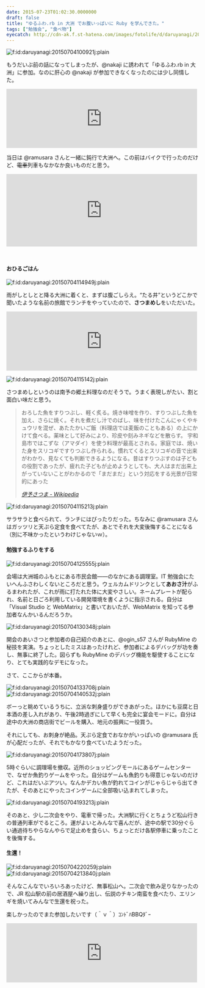 ```yaml
---
date: 2015-07-23T01:02:30.0000000
draft: false
title: "ゆるふわ.rb in 大洲 でお腹いっぱいに Ruby を学んできた。"
tags: ["勉強会", "食べ物"]
eyecatch: http://cdn-ak.f.st-hatena.com/images/fotolife/d/daruyanagi/20150704/20150704100921.jpg
---
```

<p><span itemscope itemtype="http://schema.org/Photograph"><img src="20150704100921.jpg" alt="f:id:daruyanagi:20150704100921j:plain" title="f:id:daruyanagi:20150704100921j:plain" class="hatena-fotolife" itemprop="image"></span></p><p>もうだいぶ前の話になってしまったが、@nakaji に誘われて「ゆるふわ.rb in 大洲」に参加。なのに肝心の @nakaji が参加できなくなったのには少し同情した。</p><p><iframe src="https://hatenablog-parts.com/embed?url=https%3A%2F%2Fyurufuwa.doorkeeper.jp%2Fevents%2F27706" title="ゆるふわ.rb　in 大洲　〜ここがスゴイよ RubyMine！〜" class="embed-card embed-webcard" scrolling="no" frameborder="0" style="display: block; width: 100%; height: 155px; max-width: 500px; margin: 10px 0px;"></iframe></p><p>当日は @ramusara さんと一緒に鈍行で大洲へ。この前はバイクで行ったのだけど、<s>電車</s>列車もなかなか良いものだと思う。</p><p><iframe src="https://hatenablog-parts.com/embed?url=https%3A%2F%2Fblog.daruyanagi.jp%2Fentry%2F2015%2F05%2F21%2F000339" title="バイク：天気がよかったので大洲城に出かけたらなぜか旗振りさせられてた件について（前篇） - だるろぐ" class="embed-card embed-blogcard" scrolling="no" frameborder="0" style="display: block; width: 100%; height: 190px; max-width: 500px; margin: 10px 0px;"></iframe><br />
</p>

<div class="section">
<h4>おひるごはん</h4>
<p><span itemscope itemtype="http://schema.org/Photograph"><img src="20150704114949.jpg" alt="f:id:daruyanagi:20150704114949j:plain" title="f:id:daruyanagi:20150704114949j:plain" class="hatena-fotolife" itemprop="image"></span></p><p>雨がしとしとと降る大洲に着くと、まずは腹ごしらえ。“たる井”というどこかで聞いたような名前の旅館でランチをやっていたので、<b>さつまめし</b>をいただいた。</p><p><iframe src="https://hatenablog-parts.com/embed?url=http%3A%2F%2Fwww.oozu-taruiryokan.com%2F%25E6%2596%2599%25E8%258B%2591%25E3%2581%259F%25E3%2582%258B%25E4%25BA%2595%2F" title="料苑たる井" class="embed-card embed-webcard" scrolling="no" frameborder="0" style="display: block; width: 100%; height: 155px; max-width: 500px; margin: 10px 0px;"></iframe></p><p><span itemscope itemtype="http://schema.org/Photograph"><img src="20150704115142.jpg" alt="f:id:daruyanagi:20150704115142j:plain" title="f:id:daruyanagi:20150704115142j:plain" class="hatena-fotolife" itemprop="image"></span></p><p>さつまめしというのは南予の郷土料理なのだそうで。うまく表現しがたい、割と面白い味だと思う。</p>

<blockquote cite="https://ja.wikipedia.org/wiki/%E4%BC%8A%E4%BA%88%E3%81%95%E3%81%A4%E3%81%BE">
<p>おろした魚をすりつぶし、軽く炙る。焼き味噌を作り、すりつぶした魚を加え、さらに焼く。それを煮だし汁でのばし、味を付けたこんにゃくやキュウリを混ぜ、あたたかいご飯（料理店では麦飯のこともある）の上にかけて食べる。薬味として好みにより、珍皮や刻みネギなどを散らす。 宇和島市ではこずな（アマダイ）を使う料理が最高とされる。家庭では、焼いた身をスリコギですりつぶし作られる。慣れてくるとスリコギの音で出来がわかり、見なくても判断できるようになる。昔はすりつぶすのは子どもの役割であったが、疲れた子どもが止めようとしても、大人はまだ出来上がっていないことがわかるので「まだまだ」という対応をする光景が日常的にあった</p>

<cite><a href="https://ja.wikipedia.org/wiki/%E4%BC%8A%E4%BA%88%E3%81%95%E3%81%A4%E3%81%BE">&#x4F0A;&#x4E88;&#x3055;&#x3064;&#x307E; - Wikipedia</a></cite>
</blockquote>
<p><span itemscope itemtype="http://schema.org/Photograph"><img src="20150704115213.jpg" alt="f:id:daruyanagi:20150704115213j:plain" title="f:id:daruyanagi:20150704115213j:plain" class="hatena-fotolife" itemprop="image"></span></p><p>サラサラと食べられて、ランチにはぴったりだった。ちなみに @ramusara さんはガッツリと天ぷら定食を食べてたが、あとでそれを大変後悔することになる（別に不味かったというわけじゃないｗ）。</p>

</div>
<div class="section">
<h4>勉強するふりをする</h4>
<p><span itemscope itemtype="http://schema.org/Photograph"><img src="20150704125555.jpg" alt="f:id:daruyanagi:20150704125555j:plain" title="f:id:daruyanagi:20150704125555j:plain" class="hatena-fotolife" itemprop="image"></span></p><p>会場は大洲城のふもとにある市民会館――のなかにある調理室。IT 勉強会にたいへんふさわしくないところだと思う。ウェルカムドリンクとして<b>あおさ汁</b>がふるまわれたが、これが雨に打たれた体に大変やさしい。ネームプレートが配られ、名前と日ごろ利用している開発環境を書くように指示される。自分は「Visual Studio と WebMatrix」と書いておいたが、WebMatrix を知ってる参加者なんかいるんだろうか。</p><p><span itemscope itemtype="http://schema.org/Photograph"><img src="20150704130348.jpg" alt="f:id:daruyanagi:20150704130348j:plain" title="f:id:daruyanagi:20150704130348j:plain" class="hatena-fotolife" itemprop="image"></span></p><p>開会のあいさつと参加者の自己紹介のあとに、@ogin_s57 さんが RubyMine の秘技を実演。ちょっとしたミスはあったけれど、参加者によるデバッグが功を奏し、無事に終了した。図らずも RubyMine のデバッグ機能を駆使することになり、とても実践的なデモになった。</p><p>さて、ここからが本番。</p><p><span itemscope itemtype="http://schema.org/Photograph"><img src="20150704133708.jpg" alt="f:id:daruyanagi:20150704133708j:plain" title="f:id:daruyanagi:20150704133708j:plain" class="hatena-fotolife" itemprop="image"></span><span itemscope itemtype="http://schema.org/Photograph"><img src="20150704140532.jpg" alt="f:id:daruyanagi:20150704140532j:plain" title="f:id:daruyanagi:20150704140532j:plain" class="hatena-fotolife" itemprop="image"></span></p><p>ボーっと眺めているうちに、立派な刺身盛りができあがった。ほかにも豆腐と日本酒の差し入れがあり、午後2時過ぎにして早くも完全に宴会モードに。自分は途中の大洲の商店街でビールを購入、地元の振興に一役買う。</p><p>それにしても、お刺身が絶品。天ぷら定食でおなかがいっぱいの @ramusara 氏が心配だったが、それでもかなり食べていたようだった。</p><p><span itemscope itemtype="http://schema.org/Photograph"><img src="20150704173807.jpg" alt="f:id:daruyanagi:20150704173807j:plain" title="f:id:daruyanagi:20150704173807j:plain" class="hatena-fotolife" itemprop="image"></span></p><p>5時ぐらいに調理場を撤収。近所のショッピングモールにあるゲームセンターで、なぜか魚釣りゲームをやった。自分はゲームも魚釣りも得意じゃないのだけど、これはだいぶアツい。なんかデカい魚が釣れてコインがじゃらじゃら出てきたが、そのあとにやったコインゲームに全部吸い込まれてしまった。</p><p><span itemscope itemtype="http://schema.org/Photograph"><img src="20150704193213.jpg" alt="f:id:daruyanagi:20150704193213j:plain" title="f:id:daruyanagi:20150704193213j:plain" class="hatena-fotolife" itemprop="image"></span></p><p>そのあと、少し二次会をやり、電車で帰った。大洲駅に行くとちょうど松山行きの普通列車がでるところ。運がよいとみんなで喜んだが、途中の駅で30分ぐらい通過待ちやらなんやらで足止めを食らい、ちょっとだけ各駅停車に乗ったことを後悔する。</p>

</div>
<div class="section">
<h4>生還！</h4>
<p><span itemscope itemtype="http://schema.org/Photograph"><img src="20150704220259.jpg" alt="f:id:daruyanagi:20150704220259j:plain" title="f:id:daruyanagi:20150704220259j:plain" class="hatena-fotolife" itemprop="image"></span><span itemscope itemtype="http://schema.org/Photograph"><img src="20150704213840.jpg" alt="f:id:daruyanagi:20150704213840j:plain" title="f:id:daruyanagi:20150704213840j:plain" class="hatena-fotolife" itemprop="image"></span></p><p>そんなこんなでいろいろあったけど、無事松山へ。二次会で飲み足りなかったので、JR 松山駅の前の居酒屋へ繰り出し、伝説のチキン南蛮を食べたり、エリンギを焼いてみんなで生還を祝った。</p><p>楽しかったのでまた参加したいです（＾ｖ＾）ｺﾝﾄﾞﾊBBQﾀﾞｰ</p><p><iframe src="https://hatenablog-parts.com/embed?url=http%3A%2F%2Fd.hatena.ne.jp%2Fogin_s57%2F20150708%2F1436318956" title="ゆるふわ.rb　in 大洲　〜ここがスゴイよ RubyMine！〜 を開催しました - ITエンジニアとして生きる" class="embed-card embed-webcard" scrolling="no" frameborder="0" style="display: block; width: 100%; height: 155px; max-width: 500px; margin: 10px 0px;"></iframe></p>

</div>